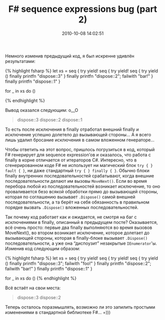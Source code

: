 ﻿---
layout: post
title: "F# sequence expressions bug (part 2)"
date: 2010-10-08 14:02:51
categories: 1268526072
tags: fsharp seq ienumerable dispose finally
---
Немного изменив предыдущий код, я был искренне удивлён результатами:

{% highlight fsharp %}
let xs = seq {
    try yield! seq {
        try yield! seq {
            try yield ()
            finally printfn "dispose::3" }
        finally printfn "dispose::2"; failwith "bar!" }
    finally printfn "dispose::1" }

for _ in xs do ()

{% endhighlight %}

Вывод оказался следующим: o__O

> dispose::3
> dispose::2
> dispose::1

То есть после исключения в finally отработал внешний finally и исключение успешно долетело до вызывающей стороны… А я всего лишь удалил бросание исключения в самом вложенном генераторе…

Чтобы ответить на этот вопрос, пришлось погрузиться в код, который F# генерирует для sequence expression’ов и оказалось, что работа с finally в корне отличается от итераторов C#. Интересно, что в сгенерированном коде F# не использует ни магический блок `try { } fault { }`, ни даже стандартный `try { } finally { }`. Обычно блоки finally внутренних последовательностей срабатывают, когда внешние последовательности делают им вызовы `MoveNext()`. Если во время перебора любой из последовательностей возникает исключение, то оно проваливается безо всякой обработки прямо до вызывающей стороны, которая по соглашению вызывает `.Dispose()` самой внешней последовательности, а та берёт на себя обязанность в правильном порядке вызвать `.Dispose()` вложенных последовательностей.

Так почему код работает как и ожидается, не смотря на баг с исключениями в finally, описанный в предыдущем посте? Оказывается, всё очень просто: первые два finally выполняются во время вызовов MoveNext(), во втором возникает исключение, которое долетает до вызывающей стороны, которая в finally-блоке вызывает `.Dispose()` последовательности, а уже она “диспоузит” незакрытые `IEnumerator`'ы. Изменив код следующим образом:

{% highlight fsharp %}
let xs = seq {
    try yield! seq {
        try yield! seq {
            try yield ()
            finally printfn "dispose::3"; failwith "foo!" }
        finally printfn "dispose::2"; failwith "bar!" }
    finally printfn "dispose::1" }

for _ in xs do ()
{% endhighlight %}

Всё встаёт на свои места:

> dispose::3
> dispose::2

Теперь осталось поразмышлять, возможно ли это запилить простыми изменениями в стандартной библиотеке F#… =)))